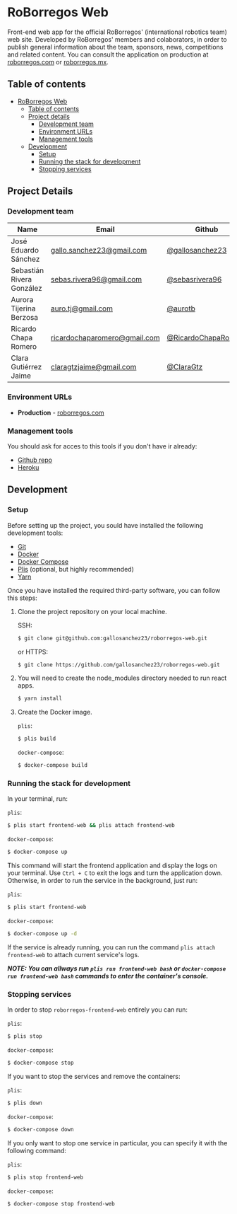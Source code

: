 # RoBorregos Web

Front-end web app for the official RoBorregos' (international robotics team) web site.
Developed by RoBorregos' members and colaborators, in order to publish general
information about the team, sponsors, news, competitions and related content.
You can consult the application on production at [roborregos.com](https://roborregos.com) or
[roborregos.mx](https://roborregos.mx).

## Table of contents

- [RoBorregos Web](#roborregos-web)
	- [Table of contents](#table-of-contents)
	- [Project details](#project-details)
		- [Development team](#development-team)
		- [Environment URLs](#environment-urls)
		- [Management tools](#management-tools)
	- [Development](#development)
		- [Setup](#setup)
		- [Running the stack for development](#running-the-stack-for-development)
		- [Stopping services](#stopping-services)

## Project Details

### Development team

| Name | Email | Github | Role |
| ---- | ----- | ------ | ---- |
| José Eduardo Sánchez | [gallo.sanchez23@gmail.com](mailto:gallo.sanchez23@gmail.com) | [@gallosanchez23](https://github.com/gallosanchez23) | PM & Developer |
| Sebastián Rivera González | [sebas.rivera96@gmail.com](mailto:sebas.rivera96@gmail.com) | [@sebasrivera96](https://github.com/sebasrivera96) | Developer |
| Aurora Tijerina Berzosa | [auro.tj@gmail.com](mailto:auro.tj@gmail.com) | [@aurotb](https://github.com/aurotb) | Developer |
| Ricardo Chapa Romero | [ricardochaparomero@gmail.com](mailto:ricardochaparomero@gmail.com) | [@RicardoChapaRomero](https://github.com/RicardoChapaRomero) | Developer |
| Clara Gutiérrez Jaime | [claragtzjaime@gmail.com](mailto:claragtzjaime@gmail.com) | [@ClaraGtz](https://github.com/ClaraGtz) | Designer & Developer |

### Environment URLs

* **Production** - [roborregos.com](https://roborregos.com)

### Management tools

You should ask for acces to this tools if you don't have ir already:

* [Github repo](https://github.com/gallosanchez23/roborregos-web)
* [Heroku](https://www.heroku.com/)

## Development

### Setup

Before setting up the project, you sould have installed the following development tools:

* [Git](https://git-scm.com/downloads)
* [Docker](https://runnable.com/docker/getting-started/)
* [Docker Compose](https://docs.docker.com/compose/install/)
* [Plis](https://github.com/IcaliaLabs/plis) (optional, but highly recommended)
* [Yarn](https://yarnpkg.com/lang/en/docs/install/#debian-stable)

Once you have installed the required third-party software, you can follow this steps:

1. Clone the project repository on your local machine.

	SSH:

	```bash
	$ git clone git@github.com:gallosanchez23/roborregos-web.git
	```

	or HTTPS:
	```bash
	$ git clone https://github.com/gallosanchez23/roborregos-web.git
	```

2. You will need to create the node_modules directory needed to run react apps.

	```bash
	$ yarn install
	```

3. Create the Docker image.

	`plis`:

	```bash
	$ plis build
	```

	`docker-compose`:

	```bash
	$ docker-compose build
	```

### Running the stack for development

In your terminal, run:

`plis`:

```bash
$ plis start frontend-web && plis attach frontend-web
```

`docker-compose`:

```bash
$ docker-compose up
```

This command will start the frontend application and display the logs on your terminal. Use `Ctrl + C` to exit the logs and turn the application down. Otherwise, in order to run the service in the background, just run:

`plis`:

```bash
$ plis start frontend-web
```

`docker-compose`:

```bash
$ docker-compose up -d
```

If the service is already running, you can run the command `plis attach frontend-web` to attach current service's logs.

***NOTE: You can allways run `plis run frontend-web bash` or `docker-compose run frontend-web bash` commands to enter the container's console.***

### Stopping services

In order to stop `roborregos-frontend-web` entirely you can run:

`plis`:

```bash
$ plis stop
```

`docker-compose`:

```bash
$ docker-compose stop
```

If you want to stop the services and remove the containers:

`plis`:

```bash
$ plis down
```

`docker-compose`:

```bash
$ docker-compose down
```

If you only want to stop one service in particular, you can specify it with the following command:

`plis`:

```bash
$ plis stop frontend-web
```

`docker-compose`:

```bash
$ docker-compose stop frontend-web
```
